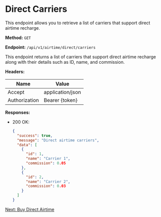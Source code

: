 # Direct Carriers

This endpoint allows you to retrieve a list of carriers that support direct airtime recharge.

**Method:** `GET`

**Endpoint:** `/api/v1/airtime/direct/carriers`

This endpoint returns a list of carriers that support direct airtime recharge along with their details such as ID, name, and commission.

**Headers:**

| Name          | Value            |
|---------------|------------------|
| Accept        | application/json |
| Authorization | Bearer {token}   |

**Responses:**

- 200 OK:
  ```json
  {
    "success": true,
    "message": "Direct airtime carriers",
    "data": [
      {
        "id": 1,
        "name": "Carrier 1",
        "commission": 0.05
      },
      {
        "id": 2,
        "name": "Carrier 2",
        "commission": 0.03
      }
    ]
  }
  ```

[Next: Buy Direct Airtime](buy-direct-airtime.md)
